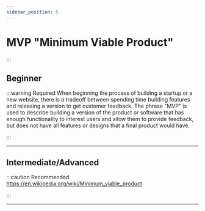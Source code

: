 ```yaml
---
sidebar_position: 5
---
```


# MVP "Minimum Viable Product"

:::

## Beginner

:::warning Required
When beginning the process of building a startup or a new website, there is a tradeoff between spending time building features and releasing a version to get customer feedback.  The phrase "MVP" is used to describe building a version of the product or software that has enough functionality to interest users and allow them to provide feedback, but does not have all features or designs that a final product would have.

:::

---

## Intermediate/Advanced

:::caution Recommended
https://en.wikipedia.org/wiki/Minimum_viable_product

:::

---

